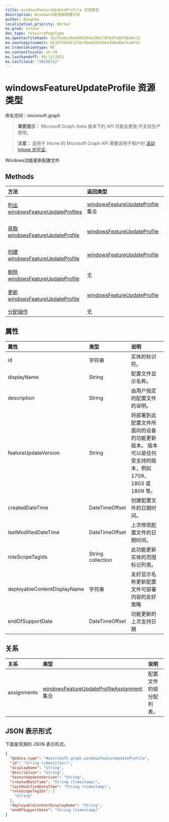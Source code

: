 ```yaml
---
title: windowsFeatureUpdateProfile 资源类型
description: Windows功能更新配置文件
author: dougeby
localization_priority: Normal
ms.prod: intune
doc_type: resourcePageType
ms.openlocfilehash: 4327eabe30e6902694a7081787bdfe887b6d4c31
ms.sourcegitcommit: 0116750a01323bc9bedd192d4a780edbe7ce0fdc
ms.translationtype: MT
ms.contentlocale: zh-CN
ms.lasthandoff: 08/13/2021
ms.locfileid: "58256712"
---
```

# <a name="windowsfeatureupdateprofile-resource-type"></a>windowsFeatureUpdateProfile 资源类型

命名空间：microsoft.graph

> **重要提示：** Microsoft Graph /beta 版本下的 API 可能会更改;不支持生产使用。

> **注意：** 适用于 Intune 的 Microsoft Graph API 需要适用于租户的 [活动 Intune 许可证](https://go.microsoft.com/fwlink/?linkid=839381)。

Windows功能更新配置文件

## <a name="methods"></a>Methods
|方法|返回类型|说明|
|:---|:---|:---|
|[列出 windowsFeatureUpdateProfiles](../api/intune-softwareupdate-windowsfeatureupdateprofile-list.md)|[windowsFeatureUpdateProfile](../resources/intune-softwareupdate-windowsfeatureupdateprofile.md) 集合|列出 [windowsFeatureUpdateProfile](../resources/intune-softwareupdate-windowsfeatureupdateprofile.md) 对象的属性和关系。|
|[获取 windowsFeatureUpdateProfile](../api/intune-softwareupdate-windowsfeatureupdateprofile-get.md)|[windowsFeatureUpdateProfile](../resources/intune-softwareupdate-windowsfeatureupdateprofile.md)|读取 [windowsFeatureUpdateProfile](../resources/intune-softwareupdate-windowsfeatureupdateprofile.md) 对象的属性和关系。|
|[创建 windowsFeatureUpdateProfile](../api/intune-softwareupdate-windowsfeatureupdateprofile-create.md)|[windowsFeatureUpdateProfile](../resources/intune-softwareupdate-windowsfeatureupdateprofile.md)|创建新的 [windowsFeatureUpdateProfile](../resources/intune-softwareupdate-windowsfeatureupdateprofile.md) 对象。|
|[删除 windowsFeatureUpdateProfile](../api/intune-softwareupdate-windowsfeatureupdateprofile-delete.md)|无|删除 [windowsFeatureUpdateProfile](../resources/intune-softwareupdate-windowsfeatureupdateprofile.md)。|
|[更新 windowsFeatureUpdateProfile](../api/intune-softwareupdate-windowsfeatureupdateprofile-update.md)|[windowsFeatureUpdateProfile](../resources/intune-softwareupdate-windowsfeatureupdateprofile.md)|更新 [windowsFeatureUpdateProfile 对象](../resources/intune-softwareupdate-windowsfeatureupdateprofile.md) 的属性。|
|[分配操作](../api/intune-softwareupdate-windowsfeatureupdateprofile-assign.md)|无|尚未记录|

## <a name="properties"></a>属性
|属性|类型|说明|
|:---|:---|:---|
|id|字符串|实体的标识符。|
|displayName|String|配置文件显示名称。|
|description|String|由用户指定的配置文件的说明。|
|featureUpdateVersion|String|将部署到此配置文件所面向的设备的功能更新版本。 版本可以是任何受支持的版本，例如 1709、1803 或 1809 等。|
|createdDateTime|DateTimeOffset|创建配置文件的日期时间。|
|lastModifiedDateTime|DateTimeOffset|上次修改配置文件的日期时间。|
|roleScopeTagIds|String collection|此功能更新实体的范围标记列表。|
|deployableContentDisplayName|字符串|友好显示名称更新配置文件可部署内容的友好策略|
|endOfSupportDate|DateTimeOffset|功能更新的上次支持日期|

## <a name="relationships"></a>关系
|关系|类型|说明|
|:---|:---|:---|
|assignments|[windowsFeatureUpdateProfileAssignment](../resources/intune-softwareupdate-windowsfeatureupdateprofileassignment.md) 集合|配置文件的组分配列表。|

## <a name="json-representation"></a>JSON 表示形式
下面是资源的 JSON 表示形式。
<!-- {
  "blockType": "resource",
  "keyProperty": "id",
  "@odata.type": "microsoft.graph.windowsFeatureUpdateProfile"
}
-->
``` json
{
  "@odata.type": "#microsoft.graph.windowsFeatureUpdateProfile",
  "id": "String (identifier)",
  "displayName": "String",
  "description": "String",
  "featureUpdateVersion": "String",
  "createdDateTime": "String (timestamp)",
  "lastModifiedDateTime": "String (timestamp)",
  "roleScopeTagIds": [
    "String"
  ],
  "deployableContentDisplayName": "String",
  "endOfSupportDate": "String (timestamp)"
}
```




